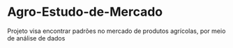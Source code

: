 # Agro-Estudo-de-Mercado
Projeto visa encontrar padrões no mercado de produtos agrícolas, por meio de análise de dados
